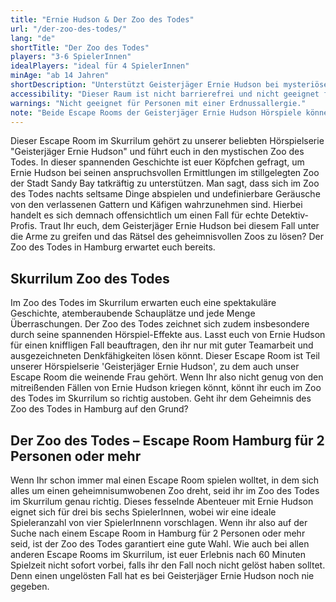 ```yaml
---
title: "Ernie Hudson & Der Zoo des Todes"
url: "/der-zoo-des-todes/"
lang: "de"
shortTitle: "Der Zoo des Todes"
players: "3-6 SpielerInnen"
idealPlayers: "ideal für 4 SpielerInnen"
minAge: "ab 14 Jahren"
shortDescription: "Unterstützt Geisterjäger Ernie Hudson bei mysteriösen Ermittlungen im verlassenen Zoo."
accessibility: "Dieser Raum ist nicht barrierefrei und nicht geeignet für körperlich beeinträchtigte SpielerInnen."
warnings: "Nicht geeignet für Personen mit einer Erdnussallergie."
note: "Beide Escape Rooms der Geisterjäger Ernie Hudson Hörspiele können unabhängig voneinander gespielt werden und erfordern keine Vorkenntnisse."
---
```


Dieser Escape Room im Skurrilum gehört zu unserer beliebten Hörspielserie "Geisterjäger Ernie Hudson" und führt euch in den mystischen Zoo des Todes. In dieser spannenden Geschichte ist euer Köpfchen gefragt, um Ernie Hudson bei seinen anspruchsvollen Ermittlungen im stillgelegten Zoo der Stadt Sandy Bay tatkräftig zu unterstützen. Man sagt, dass sich im Zoo des Todes nachts seltsame Dinge abspielen und undefinierbare Geräusche von den verlassenen Gattern und Käfigen wahrzunehmen sind. Hierbei handelt es sich demnach offensichtlich um einen Fall für echte Detektiv-Profis. Traut Ihr euch, dem Geisterjäger Ernie Hudson bei diesem Fall unter die Arme zu greifen und das Rätsel des geheimnisvollen Zoos zu lösen? Der Zoo des Todes in Hamburg erwartet euch bereits.

## Skurrilum Zoo des Todes

Im Zoo des Todes im Skurrilum erwarten euch eine spektakuläre Geschichte, atemberaubende Schauplätze und jede Menge Überraschungen. Der Zoo des Todes zeichnet sich zudem insbesondere durch seine spannenden Hörspiel-Effekte aus. Lasst euch von Ernie Hudson für einen kniffligen Fall beauftragen, den ihr nur mit guter Teamarbeit und ausgezeichneten Denkfähigkeiten lösen könnt. Dieser Escape Room ist Teil unserer Hörspielserie 'Geisterjäger Ernie Hudson', zu dem auch unser Escape Room die weinende Frau gehört. Wenn Ihr also nicht genug von den mitreißenden Fällen von Ernie Hudson kriegen könnt, könnt ihr euch im Zoo des Todes im Skurrilum so richtig austoben. Geht ihr dem Geheimnis des Zoo des Todes in Hamburg auf den Grund?


## Der Zoo des Todes – Escape Room Hamburg für 2 Personen oder mehr

Wenn Ihr schon immer mal einen Escape Room spielen wolltet, in dem sich alles um einen geheimnisumwobenen Zoo dreht, seid ihr im Zoo des Todes im Skurrilum genau richtig. Dieses fesselnde Abenteuer mit Ernie Hudson eignet sich für drei bis sechs SpielerInnen, wobei wir eine ideale Spieleranzahl von vier SpielerInnenn vorschlagen. Wenn ihr also auf der Suche nach einem Escape Room in Hamburg für 2 Personen oder mehr seid, ist der Zoo des Todes garantiert eine gute Wahl. Wie auch bei allen anderen Escape Rooms im Skurrilum, ist euer Erlebnis nach 60 Minuten Spielzeit nicht sofort vorbei, falls ihr den Fall noch nicht gelöst haben solltet. Denn einen ungelösten Fall hat es bei Geisterjäger Ernie Hudson noch nie gegeben.
